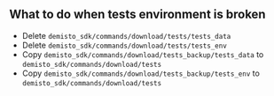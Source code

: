 ## What to do when tests environment is broken
* Delete `demisto_sdk/commands/download/tests/tests_data`
* Delete `demisto_sdk/commands/download/tests/tests_env`
* Copy `demisto_sdk/commands/download/tests_backup/tests_data` to `demisto_sdk/commands/download/tests`
* Copy `demisto_sdk/commands/download/tests_backup/tests_env` to `demisto_sdk/commands/download/tests`
